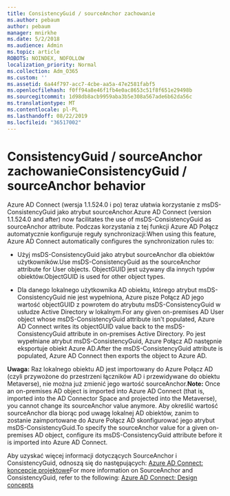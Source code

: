 ```yaml
---
title: ConsistencyGuid / sourceAnchor zachowanie
ms.author: pebaum
author: pebaum
manager: mnirkhe
ms.date: 5/2/2018
ms.audience: Admin
ms.topic: article
ROBOTS: NOINDEX, NOFOLLOW
localization_priority: Normal
ms.collection: Adm_O365
ms.custom: ''
ms.assetid: 6a44f797-acc7-4cbe-aa5a-47e2581fabf5
ms.openlocfilehash: f0ff94a8e46f1fb4e0ac8653c51f8f651e29498b
ms.sourcegitcommit: 1d98db8acb9959aba3b5e308a567ade6b62da56c
ms.translationtype: MT
ms.contentlocale: pl-PL
ms.lasthandoff: 08/22/2019
ms.locfileid: "36517002"
---
```

# <a name="consistencyguid--sourceanchor-behavior"></a><span data-ttu-id="83fac-102">ConsistencyGuid / sourceAnchor zachowanie</span><span class="sxs-lookup"><span data-stu-id="83fac-102">ConsistencyGuid / sourceAnchor behavior</span></span>

<span data-ttu-id="83fac-103">Azure AD Connect (wersja 1.1.524.0 i po) teraz ułatwia korzystanie z msDS-ConsistencyGuid jako atrybut sourceAnchor.</span><span class="sxs-lookup"><span data-stu-id="83fac-103">Azure AD Connect (version 1.1.524.0 and after) now facilitates the use of msDS-ConsistencyGuid as sourceAnchor attribute.</span></span> <span data-ttu-id="83fac-104">Podczas korzystania z tej funkcji Azure AD Połącz automatycznie konfiguruje reguły synchronizacji:</span><span class="sxs-lookup"><span data-stu-id="83fac-104">When using this feature, Azure AD Connect automatically configures the synchronization rules to:</span></span>
  
- <span data-ttu-id="83fac-105">Użyj msDS-ConsistencyGuid jako atrybut sourceAnchor dla obiektów użytkowników.</span><span class="sxs-lookup"><span data-stu-id="83fac-105">Use msDS-ConsistencyGuid as the sourceAnchor attribute for User objects.</span></span> <span data-ttu-id="83fac-106">ObjectGUID jest używany dla innych typów obiektów.</span><span class="sxs-lookup"><span data-stu-id="83fac-106">ObjectGUID is used for other object types.</span></span>
    
- <span data-ttu-id="83fac-107">Dla danego lokalnego użytkownika AD obiektu, którego atrybut msDS-ConsistencyGuid nie jest wypełniona, Azure pisze Połącz AD jego wartość objectGUID z powrotem do atrybutu msDS-ConsistencyGuid w usłudze Active Directory w lokalnym.</span><span class="sxs-lookup"><span data-stu-id="83fac-107">For any given on-premises AD User object whose msDS-ConsistencyGuid attribute isn't populated, Azure AD Connect writes its objectGUID value back to the msDS-ConsistencyGuid attribute in on-premises Active Directory.</span></span> <span data-ttu-id="83fac-108">Po jest wypełniane atrybut msDS-ConsistencyGuid, Azure Połącz AD następnie eksportuje obiekt Azure AD.</span><span class="sxs-lookup"><span data-stu-id="83fac-108">After the msDS-ConsistencyGuid attribute is populated, Azure AD Connect then exports the object to Azure AD.</span></span>
    
 <span data-ttu-id="83fac-109">**Uwaga:** Raz lokalnego obiektu AD jest importowany do Azure Połącz AD (czyli przywożone do przestrzeni łączników AD i przewidywane do obiektu Metaverse), nie można już zmienić jego wartość sourceAnchor.</span><span class="sxs-lookup"><span data-stu-id="83fac-109">**Note:** Once an on-premises AD object is imported into Azure AD Connect (that is, imported into the AD Connector Space and projected into the Metaverse), you cannot change its sourceAnchor value anymore.</span></span> <span data-ttu-id="83fac-110">Aby określić wartość sourceAnchor dla biorąc pod uwagę lokalnej AD obiektów, zanim to zostanie zaimportowane do Azure Połącz AD skonfigurować jego atrybut msDS-ConsistencyGuid.</span><span class="sxs-lookup"><span data-stu-id="83fac-110">To specify the sourceAnchor value for a given on-premises AD object, configure its msDS-ConsistencyGuid attribute before it is imported into Azure AD Connect.</span></span> 
  
<span data-ttu-id="83fac-111">Aby uzyskać więcej informacji dotyczących SourceAnchor i ConsistencyGuid, odnoszą się do następujących: [Azure AD Connect: koncepcje projektowe](https://docs.microsoft.com/azure/active-directory/connect/active-directory-aadconnect-design-concepts)</span><span class="sxs-lookup"><span data-stu-id="83fac-111">For more information on SourceAnchor and ConsistencyGuid, refer to the following: [Azure AD Connect: Design concepts](https://docs.microsoft.com/azure/active-directory/connect/active-directory-aadconnect-design-concepts)</span></span>
  

